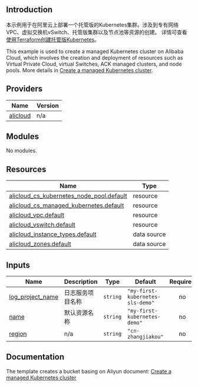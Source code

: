 ## Introduction

<!-- DOCS_DESCRIPTION_CN -->
本示例用于在阿里云上部署一个托管版的Kubernetes集群。涉及到专有网络VPC、虚拟交换机vSwitch、托管版集群以及节点池等资源的创建。
详情可查看[使用Terraform创建托管版Kubernetes](https://help.aliyun.com/document_detail/146138.html)。
<!-- DOCS_DESCRIPTION_CN -->

<!-- DOCS_DESCRIPTION_EN -->
This example is used to create a managed Kubernetes cluster on Alibaba Cloud, which involves the creation and deployment of resources such as Virtual Private Cloud, virtual Switches, ACK managed clusters, and node pools.
More details in [Create a managed Kubernetes cluster](https://help.aliyun.com/document_detail/146138.html).
<!-- DOCS_DESCRIPTION_EN -->

<!-- BEGIN_TF_DOCS -->
## Providers

| Name | Version |
|------|---------|
| <a name="provider_alicloud"></a> [alicloud](#provider\_alicloud) | n/a |

## Modules

No modules.

## Resources

| Name | Type |
|------|------|
| [alicloud_cs_kubernetes_node_pool.default](https://registry.terraform.io/providers/aliyun/alicloud/latest/docs/resources/cs_kubernetes_node_pool) | resource |
| [alicloud_cs_managed_kubernetes.default](https://registry.terraform.io/providers/aliyun/alicloud/latest/docs/resources/cs_managed_kubernetes) | resource |
| [alicloud_vpc.default](https://registry.terraform.io/providers/aliyun/alicloud/latest/docs/resources/vpc) | resource |
| [alicloud_vswitch.default](https://registry.terraform.io/providers/aliyun/alicloud/latest/docs/resources/vswitch) | resource |
| [alicloud_instance_types.default](https://registry.terraform.io/providers/aliyun/alicloud/latest/docs/data-sources/instance_types) | data source |
| [alicloud_zones.default](https://registry.terraform.io/providers/aliyun/alicloud/latest/docs/data-sources/zones) | data source |

## Inputs

| Name | Description | Type | Default | Required |
|------|-------------|------|---------|:--------:|
| <a name="input_log_project_name"></a> [log\_project\_name](#input\_log\_project\_name) | 日志服务项目名称 | `string` | `"my-first-kubernetes-sls-demo"` | no |
| <a name="input_name"></a> [name](#input\_name) | 默认资源名称 | `string` | `"my-first-kubernetes-demo"` | no |
| <a name="input_region"></a> [region](#input\_region) | n/a | `string` | `"cn-zhangjiakou"` | no |
<!-- END_TF_DOCS -->
## Documentation
<!-- docs-link -->

The template creates a bucket basing on Aliyun document: [Create a managed Kubernetes cluster](https://help.aliyun.com/document_detail/146138.html)

<!-- docs-link -->
